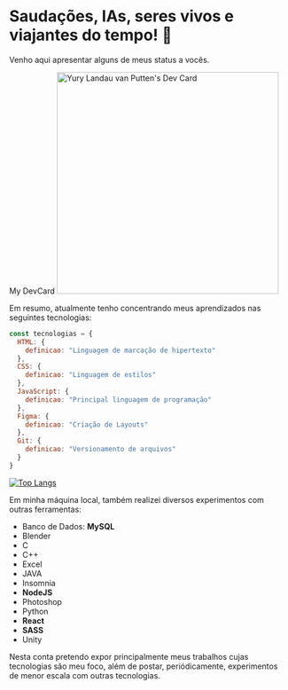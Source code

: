# Saudações, IAs, seres vivos e viajantes do tempo! 🤖

Venho aqui apresentar alguns de meus status a vocês.

My DevCard
<a href="https://app.daily.dev/YuryLandau"><img src="https://api.daily.dev/devcards/23c4802a6c3e4449a196cf3a07e82a6d.png?r=nui" width="400" alt="Yury Landau van Putten's Dev Card"/></a>

Em resumo, atualmente tenho concentrando meus aprendizados nas seguintes tecnologias: 

```javascript
const tecnologias = {
  HTML: { 
    definicao: "Linguagem de marcação de hipertexto" 
  },
  CSS: { 
    definicao: "Linguagem de estilos" 
  },
  JavaScript: { 
    definicao: "Principal linguagem de programação" 
  },
  Figma: { 
    definicao: "Criação de Layouts" 
  },
  Git: { 
    definicao: "Versionamento de arquivos" 
  }
}
```
[![Top Langs](https://github-readme-stats.vercel.app/api/top-langs/?username=YuryLandau)](https://github.com/YuryLandau/github-readme-stats) 

Em minha máquina local, também realizei diversos experimentos com outras ferramentas: 
- Banco de Dados: __MySQL__
- Blender
- C
- C++
- Excel
- JAVA
- Insomnia
- __NodeJS__
- Photoshop
- Python
- __React__
- __SASS__
- Unity

Nesta conta pretendo expor principalmente meus trabalhos cujas tecnologias são meu foco, além de postar, periódicamente, experimentos de menor escala com outras tecnologias.



